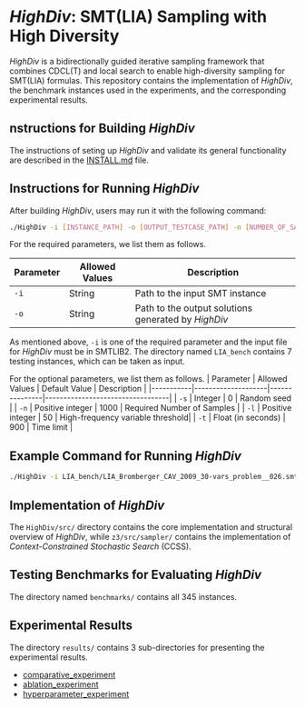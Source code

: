 # *HighDiv*: SMT(LIA) Sampling with High Diversity

*HighDiv* is a bidirectionally guided iterative sampling framework that combines CDCL(T) and local search to enable high-diversity sampling for SMT(LIA) formulas. This repository contains the implementation of *HighDiv*, the benchmark instances used in the experiments, and the corresponding experimental results.

## nstructions for Building *HighDiv*
The instructions of seting up *HighDiv* and validate its general functionality are described in the [INSTALL.md](INSTALL.md) file.

## Instructions for Running *HighDiv*
After building *HighDiv*, users may run it with the following command:

```bash
./HighDiv -i [INSTANCE_PATH] -o [OUTPUT_TESTCASE_PATH] -n [NUMBER_OF_SAMPLES] -t [TIME_LIMIT] -s [RANDOM SEED] -l [HIGH_FREQUENCY_THRESHOLD]
```

For the required parameters, we list them as follows.

| Parameter | Allowed Values | Description                                       |
|-----------|----------------|---------------------------------------------------|
| `-i`      | String          | Path to the input SMT instance                   |
| `-o`      | String          | Path to the output solutions generated by *HighDiv* |


As mentioned above, `-i` is one of the required parameter and the input file for *HighDiv* must be in SMTLIB2. The directory named `LIA_bench` contains 7 testing instances, which can be taken as input.

For the optional parameters, we list them as follows.
| Parameter | Allowed Values     | Default Value | Description                      |
|-----------|--------------------|---------------|----------------------------------|
| `-s`      | Integer             | 0             | Random seed                      |
| `-n`      | Positive integer    | 1000          | Required Number of Samples       |
| `-l`      | Positive integer    | 50            | High-frequency variable threshold|
| `-t`      | Float (in seconds)  | 900           | Time limit                       |

## Example Command for Running *HighDiv*
```bash
./HighDiv -i LIA_bench/LIA_Bromberger_CAV_2009_30-vars_problem__026.smt2.slack.smt2 -o samples
```

## Implementation of *HighDiv*
The `HighDiv/src/` directory contains the core implementation and structural overview of *HighDiv*, while `z3/src/sampler/` contains the implementation of *Context-Constrained Stochastic Search* (CCSS).

## Testing Benchmarks for Evaluating *HighDiv*
The directory named `benchmarks/` contains all 345 instances.

## Experimental Results
The directory `results/` contains 3 sub-directories for presenting the experimental results.
* [comparative_experiment](results/comparative_experiment)
* [ablation_experiment](results/ablation_experiment)
* [hyperparameter_experiment](results/hyperparameter_experiment)
